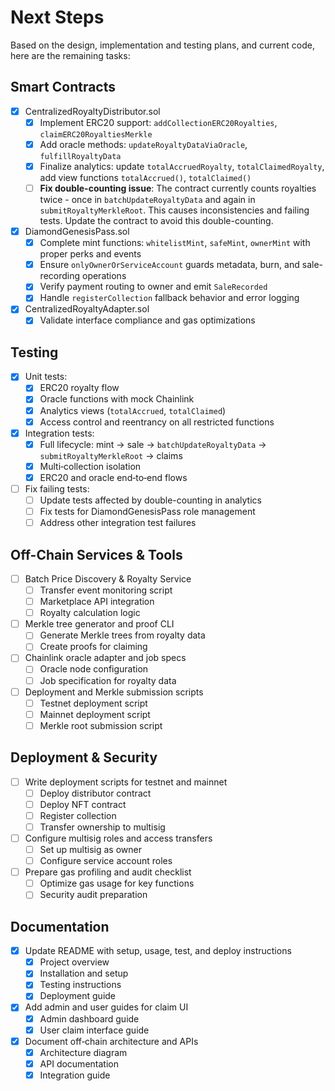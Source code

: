 # Next Steps

Based on the design, implementation and testing plans, and current code, here are the remaining tasks:

## Smart Contracts

- [x] CentralizedRoyaltyDistributor.sol
  - [x] Implement ERC20 support: `addCollectionERC20Royalties`, `claimERC20RoyaltiesMerkle`
  - [x] Add oracle methods: `updateRoyaltyDataViaOracle`, `fulfillRoyaltyData`
  - [x] Finalize analytics: update `totalAccruedRoyalty`, `totalClaimedRoyalty`, add view functions `totalAccrued()`, `totalClaimed()`
  - [ ] **Fix double-counting issue**: The contract currently counts royalties twice - once in `batchUpdateRoyaltyData` and again in `submitRoyaltyMerkleRoot`. This causes inconsistencies and failing tests. Update the contract to avoid this double-counting.
- [x] DiamondGenesisPass.sol
  - [x] Complete mint functions: `whitelistMint`, `safeMint`, `ownerMint` with proper perks and events
  - [x] Ensure `onlyOwnerOrServiceAccount` guards metadata, burn, and sale-recording operations
  - [x] Verify payment routing to owner and emit `SaleRecorded`
  - [x] Handle `registerCollection` fallback behavior and error logging
- [x] CentralizedRoyaltyAdapter.sol
  - [x] Validate interface compliance and gas optimizations

## Testing

- [x] Unit tests:
  - [x] ERC20 royalty flow
  - [x] Oracle functions with mock Chainlink
  - [x] Analytics views (`totalAccrued`, `totalClaimed`)
  - [x] Access control and reentrancy on all restricted functions
- [x] Integration tests:
  - [x] Full lifecycle: mint → sale → `batchUpdateRoyaltyData` → `submitRoyaltyMerkleRoot` → claims
  - [x] Multi‑collection isolation
  - [x] ERC20 and oracle end‑to‑end flows
- [ ] Fix failing tests:
  - [ ] Update tests affected by double-counting in analytics
  - [ ] Fix tests for DiamondGenesisPass role management
  - [ ] Address other integration test failures

## Off-Chain Services & Tools

- [ ] Batch Price Discovery & Royalty Service
  - [ ] Transfer event monitoring script
  - [ ] Marketplace API integration
  - [ ] Royalty calculation logic
- [ ] Merkle tree generator and proof CLI
  - [ ] Generate Merkle trees from royalty data
  - [ ] Create proofs for claiming
- [ ] Chainlink oracle adapter and job specs
  - [ ] Oracle node configuration
  - [ ] Job specification for royalty data
- [ ] Deployment and Merkle submission scripts
  - [ ] Testnet deployment script
  - [ ] Mainnet deployment script
  - [ ] Merkle root submission script

## Deployment & Security

- [ ] Write deployment scripts for testnet and mainnet
  - [ ] Deploy distributor contract
  - [ ] Deploy NFT contract
  - [ ] Register collection
  - [ ] Transfer ownership to multisig
- [ ] Configure multisig roles and access transfers
  - [ ] Set up multisig as owner
  - [ ] Configure service account roles
- [ ] Prepare gas profiling and audit checklist
  - [ ] Optimize gas usage for key functions
  - [ ] Security audit preparation

## Documentation

- [x] Update README with setup, usage, test, and deploy instructions
  - [x] Project overview
  - [x] Installation and setup
  - [x] Testing instructions
  - [x] Deployment guide
- [x] Add admin and user guides for claim UI
  - [x] Admin dashboard guide
  - [x] User claim interface guide
- [x] Document off‑chain architecture and APIs
  - [x] Architecture diagram
  - [x] API documentation
  - [x] Integration guide
